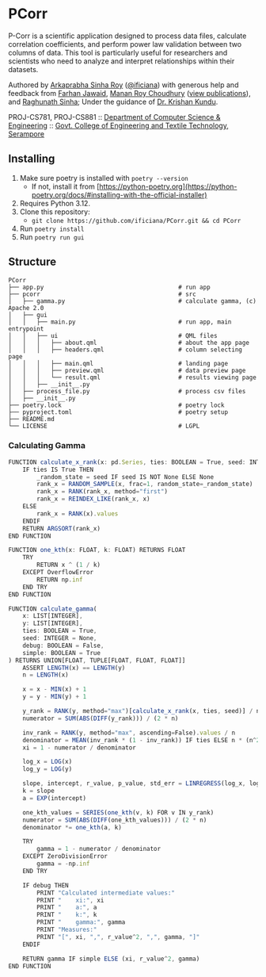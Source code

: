 # PCorr

P-Corr is a scientific application designed to process data files, calculate correlation coefficients, and perform power law validation between two columns of data. This tool is particularly useful for researchers and scientists who need to analyze and interpret relationships within their datasets.

Authored by [Arkaprabha Sinha Roy](https://www.linkedin.com/in/arkaprabha-sinha-roy/)
([@ificiana](https://github.com/ificiana/)) with generous help and feedback from
[Farhan Jawaid](https://www.linkedin.com/in/farhan-jawaid-aaa0321ab/),
[Manan Roy Choudhury](https://www.linkedin.com/in/manan-roy-choudhury-2b2093208/)
([view publications](https://www.researchgate.net/profile/Manan-Roy-Choudhury)),
and [Raghunath Sinha](https://www.linkedin.com/in/raghunath-sinha-518870228);
Under the guidance of [Dr. Krishan Kundu](https://www.researchgate.net/profile/Krishan-Kundu).

PROJ-CS781, PROJ-CS881 :: [Department of Computer Science & Engineering](https://www.gcetts.ac.in/departments/cse) ::
[Govt. College of Engineering and Textile Technology, Serampore](https://www.gcetts.ac.in/)

## Installing

1. Make sure poetry is installed with `poetry --version`
   - If not, install it from [https://python-poetry.org](https://python-poetry.org/docs/#installing-with-the-official-installer)
2. Requires Python 3.12.
3. Clone this repository:
   - `git clone https://github.com/ificiana/PCorr.git && cd PCorr`
4. Run `poetry install`
5. Run `poetry run gui`

## Structure

```t
PCorr
├── app.py                                      # run app
├── pcorr                                       # src
│   ├── gamma.py                                # calculate gamma, (c) Apache 2.0
│   ├── gui
│   │   ├── main.py                             # run app, main entrypoint
│   │   ├── ui                                  # QML files
│   │   │   ├── about.qml                       # about the app page
│   │   │   ├── headers.qml                     # column selecting page
│   │   │   ├── main.qml                        # landing page
│   │   │   ├── preview.qml                     # data preview page
│   │   │   └── result.qml                      # results viewing page
│   │   ├── __init__.py
│   ├── process_file.py                         # process csv files
│   ├── __init__.py
├── poetry.lock                                 # poetry lock
├── pyproject.toml                              # poetry setup
├── README.md
└── LICENSE                                     # LGPL
```

### Calculating Gamma

```ts
FUNCTION calculate_x_rank(x: pd.Series, ties: BOOLEAN = True, seed: INTEGER = None) RETURNS np.ndarray
    IF ties IS True THEN
        _random_state = seed IF seed IS NOT None ELSE None
        rank_x = RANDOM_SAMPLE(x, frac=1, random_state=_random_state)
        rank_x = RANK(rank_x, method="first")
        rank_x = REINDEX_LIKE(rank_x, x)
    ELSE
        rank_x = RANK(x).values
    ENDIF
    RETURN ARGSORT(rank_x)
END FUNCTION

FUNCTION one_kth(x: FLOAT, k: FLOAT) RETURNS FLOAT
    TRY
        RETURN x ^ (1 / k)
    EXCEPT OverflowError
        RETURN np.inf
    END TRY
END FUNCTION

FUNCTION calculate_gamma(
    x: LIST[INTEGER],
    y: LIST[INTEGER],
    ties: BOOLEAN = True,
    seed: INTEGER = None,
    debug: BOOLEAN = False,
    simple: BOOLEAN = True
) RETURNS UNION[FLOAT, TUPLE[FLOAT, FLOAT, FLOAT]]
    ASSERT LENGTH(x) == LENGTH(y)
    n = LENGTH(x)

    x = x - MIN(x) + 1
    y = y - MIN(y) + 1

    y_rank = RANK(y, method="max")[calculate_x_rank(x, ties, seed)] / n
    numerator = SUM(ABS(DIFF(y_rank))) / (2 * n)

    inv_rank = RANK(y, method="max", ascending=False).values / n
    denominator = MEAN(inv_rank * (1 - inv_rank)) IF ties ELSE n * (n^2 - 1) / 3
    xi = 1 - numerator / denominator

    log_x = LOG(x)
    log_y = LOG(y)

    slope, intercept, r_value, p_value, std_err = LINREGRESS(log_x, log_y)
    k = slope
    a = EXP(intercept)

    one_kth_values = SERIES(one_kth(v, k) FOR v IN y_rank)
    numerator = SUM(ABS(DIFF(one_kth_values))) / (2 * n)
    denominator *= one_kth(a, k)

    TRY
        gamma = 1 - numerator / denominator
    EXCEPT ZeroDivisionError
        gamma = -np.inf
    END TRY

    IF debug THEN
        PRINT "Calculated intermediate values:"
        PRINT "    xi:", xi
        PRINT "    a:", a
        PRINT "    k:", k
        PRINT "    gamma:", gamma
        PRINT "Measures:"
        PRINT "[", xi, ",", r_value^2, ",", gamma, "]"
    ENDIF

    RETURN gamma IF simple ELSE (xi, r_value^2, gamma)
END FUNCTION
```

